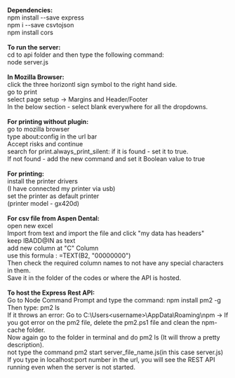 <b>Dependencies:</b><br/>
npm install --save express<br/>
npm i --save csvtojson<br/>
npm install cors<br/>
<br/>
<b>To run the server:</b><br/>
cd to api folder and then type the following command:<br/>
node server.js<br/>
<br/>
<b>In Mozilla Browser:</b><br/>
click the three horizontl sign symbol to the right hand side.<br/>
go to print<br/>
select page setup -> Margins and Header/Footer<br/>
In the below section - select blank everywhere for all the dropdowns.<br/>
<br/>
<b>For printing without plugin:</b><br/>
go to mozilla browser<br/>
type about:config in the url bar<br/>
Accept risks and continue<br/>
search for print.always_print_silent: if it is found - set it to true.<br />
If not found - add the new command and set it Boolean value to true<br/>
<br/>
<b>For printing:</b><br/>
install the printer drivers<br/>
(I have connected my printer via usb)<br/>
set the printer as default printer<br/>
(printer model - gx420d)<br/>
<br/>
<b>For csv file from Aspen Dental:</b><br/>
open new excel<br/>
Import from text and import the file and click "my data has headers"<br/>
keep IBADD@IN as text<br/>
add new column at "C" Column<br/>
use this formula : =TEXT(B2, "00000000")<br/>
Then check the required column names to not have any special characters in them. <br/>
Save it in the folder of the codes or where the API is hosted. <br/>
<br/>
<b>To host the Express Rest API:</b><br/>
Go to Node Command Prompt and type the command: npm install pm2 -g <br/>
Then type: pm2 ls<br/>
If it throws an error: Go to C:\Users\<username>\AppData\Roaming\npm -> If you got error on the pm2 file, delete the pm2.ps1 file and clean the npm-cache folder.<br/>
Now again go to the folder in terminal and do pm2 ls (It will throw a pretty description).<br />
not type the command pm2 start server_file_name.js(in this case server.js)<br/>
If you type in localhost:port number in the url, you will see the REST API running even when the server is not started.<br/>
